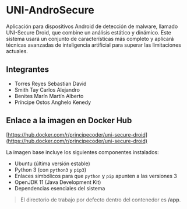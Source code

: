 # UNI-AndroSecure
Aplicación para dispositivos Android de detección de malware, llamado UNI-Secure Droid, que combine un análisis estático y dinámico. Este sistema usará un conjunto de características más completo y aplicará técnicas avanzadas de inteligencia artificial para superar las limitaciones actuales. 

## Integrantes
- Torres Reyes Sebastian David  
- Smith Tay Carlos Alejandro  
- Benites Marín Martín Alberto  
- Príncipe Ostos Anghelo Kenedy  

## Enlace a la imagen en Docker Hub
[https://hub.docker.com/r/principecoder/uni-secure-droid](https://hub.docker.com/r/principecoder/uni-secure-droid)

La imagen base incluye los siguientes componentes instalados:

- Ubuntu (última versión estable)  
- Python 3 (con `python3` y `pip3`)  
- Enlaces simbólicos para que `python` y `pip` apunten a las versiones 3  
- OpenJDK 11 (Java Development Kit)  
- Dependencias esenciales del sistema

> El directorio de trabajo por defecto dentro del contenedor es **/app**.
